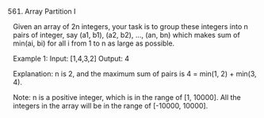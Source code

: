 561. Array Partition I

Given an array of 2n integers, your task is to group these integers into n pairs of integer, say (a1, b1), (a2, b2), ..., (an, bn) which makes sum of min(ai, bi) for all i from 1 to n as large as possible.

Example 1:
Input: [1,4,3,2]
Output: 4

Explanation: n is 2, and the maximum sum of pairs is 4 = min(1, 2) + min(3, 4).

Note:
n is a positive integer, which is in the range of [1, 10000].
All the integers in the array will be in the range of [-10000, 10000].